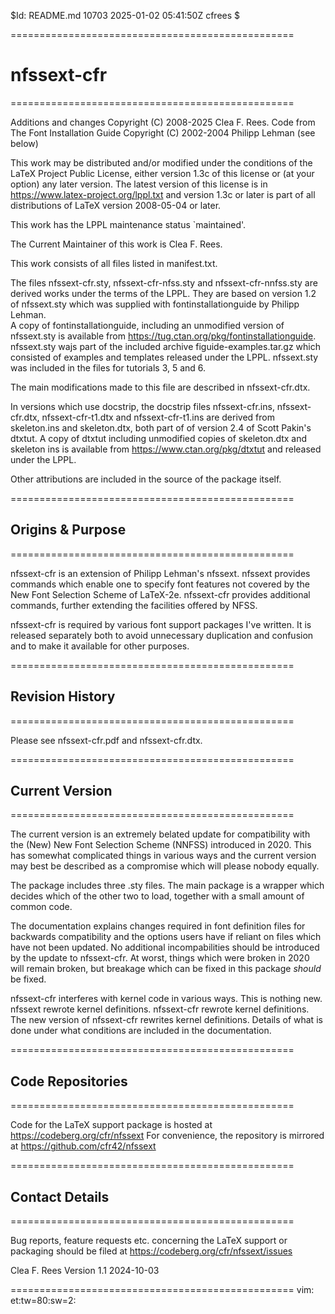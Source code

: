$Id: README.md 10703 2025-01-02 05:41:50Z cfrees $

=================================================
# nfssext-cfr
=================================================

Additions and changes Copyright (C) 2008-2025 Clea F. Rees.
Code from The Font Installation Guide Copyright (C) 2002-2004 Philipp Lehman
(see below)

This work may be distributed and/or modified under the conditions of the 
LaTeX Project Public License, either version 1.3c of this license or (at your 
option) any later version. The latest version of this license is in
  https://www.latex-project.org/lppl.txt
and version 1.3c or later is part of all distributions of LaTeX version 
2008-05-04 or later.

This work has the LPPL maintenance status `maintained'.

The Current Maintainer of this work is Clea F. Rees.

This work consists of all files listed in manifest.txt.


The files nfssext-cfr.sty, nfssext-cfr-nfss.sty and nfssext-cfr-nnfss.sty are
derived works under the terms of the LPPL. They are based on version 1.2 of 
nfssext.sty which was supplied with fontinstallationguide by Philipp Lehman.  
A copy of fontinstallationguide, including an unmodified version of 
nfssext.sty is available from
  https://tug.ctan.org/pkg/fontinstallationguide.
nfssext.sty wajs part of the included archive figuide-examples.tar.gz which 
consisted of examples and templates released under the LPPL. nfssext.sty was 
included in the files for tutorials 3, 5 and 6.

The main modifications made to this file are described in nfssext-cfr.dtx.


In versions which use docstrip, the docstrip files nfssext-cfr.ins, 
nfssext-cfr.dtx, nfssext-cfr-t1.dtx and nfssext-cfr-t1.ins are derived 
from skeleton.ins and skeleton.dtx, both part of of version 2.4 of Scott 
Pakin's dtxtut. A copy of dtxtut including unmodified copies of skeleton.dtx 
and skeleton ins is available from https://www.ctan.org/pkg/dtxtut and 
released under the LPPL.

Other attributions are included in the source of the package itself.

=================================================
## Origins & Purpose 
=================================================

nfssext-cfr is an extension of Philipp Lehman's nfssext. nfssext
provides commands which enable one to specify font features not covered by
the New Font Selection Scheme of LaTeX-2e. nfssext-cfr provides
additional commands, further extending the facilities offered by NFSS.

nfssext-cfr is required by various font support packages I've written.
It is released separately both to avoid unnecessary duplication and
confusion and to make it available for other purposes. 

=================================================
## Revision History
=================================================

Please see nfssext-cfr.pdf and nfssext-cfr.dtx.

=================================================
## Current Version
=================================================

The current version is an extremely belated update for compatibility with 
the (New) New Font Selection Scheme (NNFSS) introduced in 2020. This has 
somewhat complicated things in various ways and the current version may best
be described as a compromise which will please nobody equally.

The package includes three .sty files. The main package is a wrapper which 
decides which of the other two to load, together with a small amount of common
code.

The documentation explains changes required in font definition files for
backwards compatibility and the options users have if reliant on files which 
have not been updated. No additional incompabilities should be introduced by
the update to nfssext-cfr. At worst, things which were broken in 2020 will 
remain broken, but breakage which can be fixed in this package _should_ be 
fixed.

nfssext-cfr interferes with kernel code in various ways. This is nothing new.
nfssext rewrote kernel definitions. nfssext-cfr rewrote kernel definitions. 
The new version of nfssext-cfr rewrites kernel definitions. Details of what is
done under what conditions are included in the documentation.

=================================================
## Code Repositories
=================================================

Code for the LaTeX support package is hosted at 
	https://codeberg.org/cfr/nfssext
For convenience, the repository is mirrored at
  https://github.com/cfr42/nfssext

=================================================
## Contact Details
=================================================

Bug reports, feature requests etc. concerning the LaTeX support or packaging
should be filed at
  https://codeberg.org/cfr/nfssext/issues


Clea F. Rees 
Version 1.1
2024-10-03

=================================================
vim: et:tw=80:sw=2:

